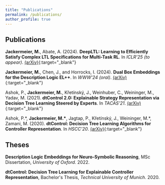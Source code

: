 ```yaml
---
title: "Publications"
permalink: /publications/
author_profile: true
---
```


## Publications

<b>Jackermeier, M.</b>, Abate, A. (2024). <b>
DeepLTL: Learning to Efficiently Satisfy Complex LTL Specifications for Multi-Task RL</b>. In <i>ICLR'25 (to appear)</i>.
[(arXiv)](https://arxiv.org/abs/2410.04631){:target="_blank"}

<b>Jackermeier, M.</b>, Chen, J., and Horrocks, I. (2024). <b>Dual Box Embeddings for the Description Logic EL++</b>. In <i>WWW’24 (oral)</i>.
[(arXiv)](https://arxiv.org/abs/2301.11118){:target="_blank"}

Ashok, P., <b>Jackermeier, M.</b>, Křetínský, J., Weinhuber, C., Weininger, M., Yadav, M. (2021).<b> dtControl 2.0: Explainable Strategy Representation via Decision Tree Learning Steered by Experts</b>. In <i>TACAS’21</i>. [(arXiv)](https://arxiv.org/abs/2101.07202){:target="_blank"}

Ashok, P.\*, <b>Jackermeier, M.\*</b>, Jagtap, P., Křetínský, J., Weininger, M.\*, Zamani, M. (2020). <b>dtControl: Decision Tree Learning Algorithms for Controller Representation</b>. In <i>HSCC’20</i>. [(arXiv)](https://arxiv.org/abs/2002.04991){:target="_blank"}

## Theses

<b>Description Logic Embeddings for Neuro-Symbolic Reasoning</b>, MSc Dissertation, <i>University of Oxford</i>. 2022.

<b>dtControl: Decision Tree Learning for Explainable Controller Representation</b>, Bachelor's Thesis, <i>Technical University of Munich</i>. 2020.

